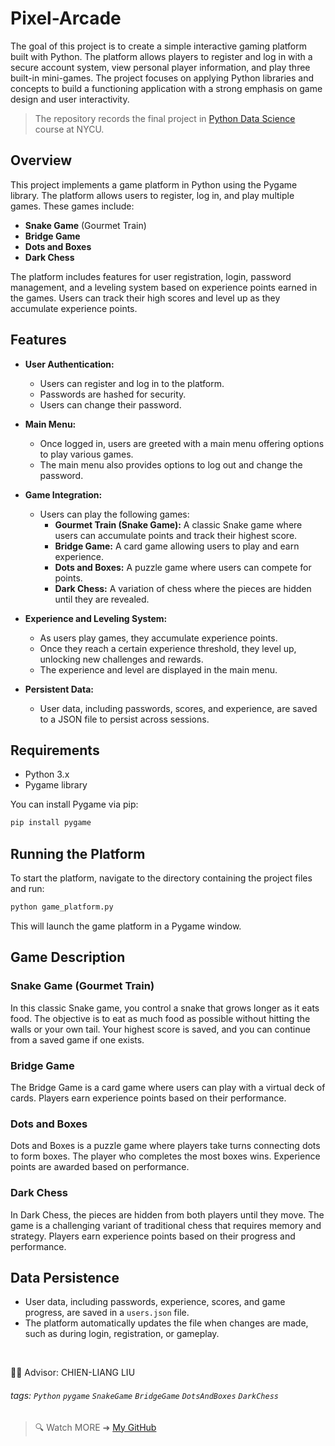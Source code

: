 # Pixel-Arcade
The goal of this project is to create a simple interactive gaming platform built with Python. The platform allows players to register and log in with a secure account system, view personal player information, and play three built-in mini-games. The project focuses on applying Python libraries and concepts to build a functioning application with a strong emphasis on game design and user interactivity.
> The repository records the final project in [Python Data Science](https://timetable.nycu.edu.tw/?r=main/crsoutline&Acy=113&Sem=1&CrsNo=537402&lang=zh-tw) course at NYCU.

## Overview

This project implements a game platform in Python using the Pygame library. The platform allows users to register, log in, and play multiple games. These games include:

- **Snake Game** (Gourmet Train)
- **Bridge Game**
- **Dots and Boxes**
- **Dark Chess**

The platform includes features for user registration, login, password management, and a leveling system based on experience points earned in the games. Users can track their high scores and level up as they accumulate experience points.

## Features

- **User Authentication:**
  - Users can register and log in to the platform.
  - Passwords are hashed for security.
  - Users can change their password.

- **Main Menu:**
  - Once logged in, users are greeted with a main menu offering options to play various games.
  - The main menu also provides options to log out and change the password.

- **Game Integration:**
  - Users can play the following games:
    - **Gourmet Train (Snake Game):** A classic Snake game where users can accumulate points and track their highest score.
    - **Bridge Game:** A card game allowing users to play and earn experience.
    - **Dots and Boxes:** A puzzle game where users can compete for points.
    - **Dark Chess:** A variation of chess where the pieces are hidden until they are revealed.

- **Experience and Leveling System:**
  - As users play games, they accumulate experience points.
  - Once they reach a certain experience threshold, they level up, unlocking new challenges and rewards.
  - The experience and level are displayed in the main menu.

- **Persistent Data:**
  - User data, including passwords, scores, and experience, are saved to a JSON file to persist across sessions.

## Requirements

- Python 3.x
- Pygame library

You can install Pygame via pip:

```bash
pip install pygame
```

## Running the Platform

To start the platform, navigate to the directory containing the project files and run:

```bash
python game_platform.py
```

This will launch the game platform in a Pygame window.

## Game Description

### Snake Game (Gourmet Train)

In this classic Snake game, you control a snake that grows longer as it eats food. The objective is to eat as much food as possible without hitting the walls or your own tail. Your highest score is saved, and you can continue from a saved game if one exists.

### Bridge Game

The Bridge Game is a card game where users can play with a virtual deck of cards. Players earn experience points based on their performance.

### Dots and Boxes

Dots and Boxes is a puzzle game where players take turns connecting dots to form boxes. The player who completes the most boxes wins. Experience points are awarded based on performance.

### Dark Chess

In Dark Chess, the pieces are hidden from both players until they move. The game is a challenging variant of traditional chess that requires memory and strategy. Players earn experience points based on their progress and performance.

## Data Persistence

- User data, including passwords, experience, scores, and game progress, are saved in a `users.json` file.
- The platform automatically updates the file when changes are made, such as during login, registration, or gameplay.

<!--
## Video Demo

For a visual demonstration of the application, check out our video: [Video Link](https://youtu.be/PdxhdXAPpGY).-->
<br>

👨‍🏫 Advisor: CHIEN-LIANG LIU

###### tags: `Python` `pygame` `SnakeGame` `BridgeGame` `DotsAndBoxes` `DarkChess`

> 🔍 Watch MORE ➜ [My GitHub](https://github.com/username)
